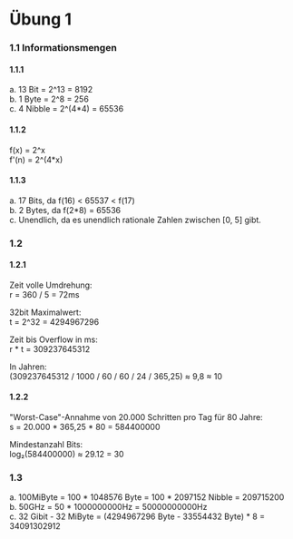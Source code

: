 # Übung 1

### 1.1 Informationsmengen
#### 1.1.1
a. 13 Bit = 2^13 = 8192  
b. 1 Byte = 2^8 = 256  
c. 4 Nibble = 2^(4*4) = 65536

#### 1.1.2
f(x) = 2^x  
f'(n) = 2^(4*x)

#### 1.1.3
a. 17 Bits, da f(16) < 65537 < f(17)  
b. 2 Bytes, da f(2*8) = 65536  
c. Unendlich, da es unendlich rationale Zahlen zwischen [0, 5] gibt.

### 1.2
#### 1.2.1
Zeit volle Umdrehung:  
r = 360 / 5 = 72ms

32bit Maximalwert:  
t = 2^32 = 4294967296

Zeit bis Overflow in ms:  
r * t = 309237645312

In Jahren:  
(309237645312 / 1000 / 60 / 60 / 24 / 365,25) ≈ 9,8 ≈ 10

#### 1.2.2
"Worst-Case"-Annahme von 20.000 Schritten pro Tag für 80 Jahre:  
s = 20.000 * 365,25 * 80 = 584400000

Mindestanzahl Bits:  
log₂(584400000) ≈ 29.12 = 30


### 1.3
a. 100MiByte = 100 * 1048576 Byte = 100 * 2097152 Nibble = 209715200  
b. 50GHz = 50 * 1000000000Hz = 50000000000Hz  
c. 32 Gibit - 32 MiByte = (4294967296 Byte - 33554432 Byte) * 8 = 34091302912

